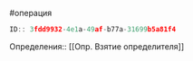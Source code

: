 #операция

```javascript
ID:: 3fdd9932-4e1a-49af-b77a-31699b5a81f4
```

Определения:: [[Опр. Взятие определителя]]